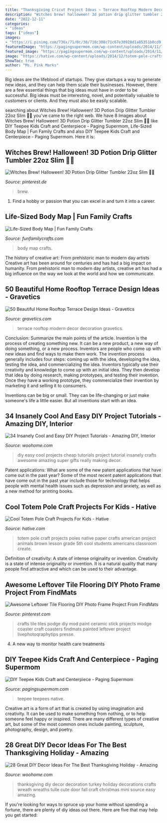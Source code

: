 ```yaml
---
title: "Thanksgiving Cricut Project Ideas ~ Terrace Rooftop Modern Decor Decoration Gravetics"
description: "Witches brew! halloween! 3d potion drip glitter tumbler 22oz slim 🧪💀"
date: "2022-12-11"
categories:
- "ideas"
tags: ["ideas"]
images:
- "https://i.pinimg.com/736x/71/8c/30/718c308c71c67e30928d1a85351b0cd9.jpg"
featuredImage: "https://pagingsupermom.com/wp-content/uploads/2014/11/Thanksgiving-Kids-Table-Ideas-2.jpg"
featured_image: "https://pagingsupermom.com/wp-content/uploads/2014/11/Thanksgiving-Kids-Table-Ideas-2.jpg"
image: "https://hative.com/wp-content/uploads/2014/12/totem-pole-crafts/2-totem-pole-craft-projects.jpg"
ShowToc: true
author: "Ms. Pink Marks"
---
```



Big ideas are the lifeblood of startups. They give startups a way to generate new ideas, and they can help them scale their businesses. However, there are a few essential things that big ideas must have in order to be successful. Big ideas must be interesting, novel, and potentially valuable to customers or clients. And they must also be easily scalable.

	

		
searching about Witches Brew! Halloween! 3D Potion Drip Glitter Tumbler 22oz Slim 🧪💀 you've came to the right web. We have 8 Images about Witches Brew! Halloween! 3D Potion Drip Glitter Tumbler 22oz Slim 🧪💀 like DIY Teepee Kids Craft and Centerpiece - Paging Supermom, Life-Sized Body Map | Fun Family Crafts and also DIY Teepee Kids Craft and Centerpiece - Paging Supermom. Here it is:
		
    
## Witches Brew! Halloween! 3D Potion Drip Glitter Tumbler 22oz Slim 🧪💀

<img loading=lazy src="https://i.pinimg.com/736x/71/8c/30/718c308c71c67e30928d1a85351b0cd9.jpg" onerror="this.onerror=null;this.src='https://tse2.mm.bing.net/th?id=OIP.q2v3JAuSarr7AHrFeR-rgQHaKy&amp;pid=15.1';" alt="Witches Brew! Halloween! 3D Potion Drip Glitter Tumbler 22oz Slim 🧪💀">

_Source: pinterest.de_

>brew. 

	

1. Find a hobby or passion that you can excel in and turn it into a career.

    
## Life-Sized Body Map | Fun Family Crafts

<img loading=lazy src="https://funfamilycrafts.com/wp-content/uploads/2013/08/IMG_2149.jpg" onerror="this.onerror=null;this.src='https://tse2.mm.bing.net/th?id=OIP.gTmHu1WGy-Ftx72yM1BPcQHaLG&amp;pid=15.1';" alt="Life-Sized Body Map | Fun Family Crafts">

_Source: funfamilycrafts.com_

>body map crafts. 

	

The history of creative art: From prehistoric man to modern day artists
Creative art has been around for centuries and has had a big impact on humanity. From prehistoric man to modern day artists, creative art has had a big influence on the way we look at the world and how we communicate.

    
## 50 Beautiful Home Rooftop Terrace Design Ideas - Gravetics

<img loading=lazy src="https://www.gravetics.com/wp-content/uploads/2016/12/Decorating-ideas-for-innovative-design-modern-terrace.jpg" onerror="this.onerror=null;this.src='https://tse2.mm.bing.net/th?id=OIP.RnuK7uVdNfwSiwTP6L0oOgHaLJ&amp;pid=15.1';" alt="50 Beautiful Home Rooftop Terrace Design Ideas - Gravetics">

_Source: gravetics.com_

>terrace rooftop modern decor decoration gravetics. 

	

Conclusion: Summarize the main points of the article.
Invention is the process of creating something new. It can be a new product, a new way of doing something, or a new process. Inventors are people who come up with new ideas and find ways to make them work.
The invention process generally includes four steps: coming up with the idea, developing the idea, testing the idea, and commercializing the idea. Inventors typically use their creativity and knowledge to come up with an initial idea. They then develop that idea by doing research, making prototypes, and testing their invention. Once they have a working prototype, they commercialize their invention by marketing it and selling it to consumers.

Inventions can be big or small. They can be life-changing or just make someone's life a little easier. But all inventions start with an idea.

    
## 34 Insanely Cool And Easy DIY Project Tutorials - Amazing DIY, Interior

<img loading=lazy src="http://www.woohome.com/wp-content/uploads/2013/12/Easy-And-Cheap-DIY-Projects-8.jpg" onerror="this.onerror=null;this.src='https://tse1.mm.bing.net/th?id=OIP.NvIcOnZFs5tVAwzgQvvEuwHaJ4&amp;pid=15.1';" alt="34 Insanely Cool and Easy DIY Project Tutorials - Amazing DIY, Interior">

_Source: woohome.com_

>diy easy cool projects cheap tutorials project tutorial insanely crafts awesome amazing super gifts really making decor. 

	

Patent applications: What are some of the new patent applications that have come out in the past year?
Some of the most recent patent applications that have come out in the past year include those for technology that helps people with mental health issues such as depression and anxiety, as well as a new method for printing books.

    
## Cool Totem Pole Craft Projects For Kids - Hative

<img loading=lazy src="https://hative.com/wp-content/uploads/2014/12/totem-pole-crafts/2-totem-pole-craft-projects.jpg" onerror="this.onerror=null;this.src='https://tse1.mm.bing.net/th?id=OIP.th_Dd6uvibGayt3wGiGf5AHaJ4&amp;pid=15.1';" alt="Cool Totem Pole Craft Projects For Kids - Hative">

_Source: hative.com_

>totem pole craft projects poles native paper crafts american project animals brown lesson grade 5th cool students americans classroom create. 

	

Definition of creativity: A state of intense originality or invention.
Creativity is a state of intense originality or invention. It is a natural quality that many people find attractive and which can be used to their advantage.

    
## Awesome Leftover Tile Flooring DIY Photo Frame Project From FindMats

<img loading=lazy src="https://i.pinimg.com/736x/ac/95/47/ac95477a40e1b1ae0b4aeadcca1211da.jpg" onerror="this.onerror=null;this.src='https://tse2.mm.bing.net/th?id=OIP.BFNZ0APpVDlyDiUNMuB9JQHaLH&amp;pid=15.1';" alt="Awesome Leftover Tile Flooring DIY Photo Frame Project From FindMats">

_Source: pinterest.com_

>crafts tile tiles podge diy mod paint ceramic stick projects modge coaster craft coasters findmats painted leftover project livephotoqraphytips presse. 

	

4. A new way to monitor health care treatments

    
## DIY Teepee Kids Craft And Centerpiece - Paging Supermom

<img loading=lazy src="https://pagingsupermom.com/wp-content/uploads/2014/11/Thanksgiving-Kids-Table-Ideas-2.jpg" onerror="this.onerror=null;this.src='https://tse4.mm.bing.net/th?id=OIP.Cdz-oaYxQJ1J_ZS0DRz8cgHaLN&amp;pid=15.1';" alt="DIY Teepee Kids Craft and Centerpiece - Paging Supermom">

_Source: pagingsupermom.com_

>teepee teepees native. 

	

Creative art is a form of art that is created by using imagination and creativity. It can be used to make something from nothing, or to help someone feel happy or inspired. There are many different types of creative art, but some of the most common ones include painting, sculpture, photography, design, and poetry.

    
## 28 Great DIY Decor Ideas For The Best Thanksgiving Holiday - Amazing

<img loading=lazy src="http://www.woohome.com/wp-content/uploads/2013/10/DIY-decoration-for-Thanksgiving-23.jpg" onerror="this.onerror=null;this.src='https://tse4.mm.bing.net/th?id=OIP.rvJOTy_vMs-xrn641mv8LwHaLH&amp;pid=15.1';" alt="28 Great DIY Decor Ideas For The Best Thanksgiving Holiday - Amazing">

_Source: woohome.com_

>thanksgiving diy decor decoration turkey holiday decorations crafts wreath wreaths tulle cute door fall craft christmas mini source easy amazing. 

	

If you're looking for ways to spruce up your home without spending a fortune, there are plenty of diy ideas out there. Here are five that may help you get started: 

